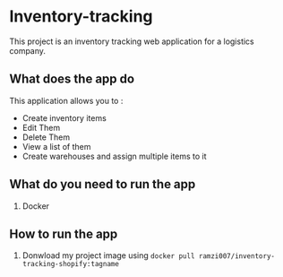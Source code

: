 # Inventory-tracking
This project is an inventory tracking web application for a logistics company.

## What does the app do
This application allows you to :
  - Create inventory items
  - Edit Them
  - Delete Them
  - View a list of them
  - Create warehouses and assign multiple items to it

## What do you need to run the app
1. Docker

## How to run the app
1. Donwload my project image using `docker pull ramzi007/inventory-tracking-shopify:tagname`
